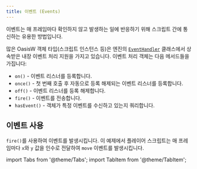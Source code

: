```yaml
---
title: 이벤트 (Events)
---
```


이벤트는 매 프레임마다 확인하지 않고 발생하는 일에 반응하기 위해 스크립트 간에 통신하는 유용한 방법입니다.

많은 OasisW 객체 타입(스크립트 인스턴스 등)은 엔진의 [`EventHandler`][1] 클래스에서 상속받은 내장 이벤트 처리 지원을 가지고 있습니다. 이벤트 처리 객체는 다음 메서드들을 가집니다:

* `on()` - 이벤트 리스너를 등록합니다.
* `once()` - 첫 번째 호출 후 자동으로 등록 해제되는 이벤트 리스너를 등록합니다.
* `off()` - 이벤트 리스너를 등록 해제합니다.
* `fire()` - 이벤트를 전송합니다.
* `hasEvent()` - 객체가 특정 이벤트를 수신하고 있는지 쿼리합니다.

## 이벤트 사용

`fire()`를 사용하여 이벤트를 발생시킵니다. 이 예제에서 플레이어 스크립트는 매 프레임마다 `x`와 `y` 값을 인수로 전달하여 `move` 이벤트를 발생시킵니다.

import Tabs from '@theme/Tabs';
import TabItem from '@theme/TabItem';

<Tabs defaultValue="classic" groupId='script-code'>
<!-- <TabItem  value="esm" label="ESM">

```javascript
import { Script } from 'playcanvas';

export class Player extends Script {
    static scriptName = 'player';

    update(dt) {
        const x = 1;
        const y = 1;
        this.fire('move', x, y);
    }
}
```

</TabItem> -->
<TabItem value="classic" label="Classic">

```javascript
var Player = pc.createScript('player');

Player.prototype.update = function (dt) {
    const x = 1;
    const y = 1;
    this.fire('move', x, y);
};
```

</TabItem>
</Tabs>

`on()`과 `off()`를 사용하여 발생하는 이벤트를 수신합니다. 이 예제에서 디스플레이 스크립트는 플레이어의 `move` 이벤트를 수신하고 x와 y 값을 출력합니다.

<Tabs defaultValue="classic" groupId='script-code'>
<!-- <TabItem value="esm" label="ESM">

```javascript
import { Script } from 'playcanvas';

export class Display extends Script {
    static scriptName = 'display';

    /**
     * @attribute
     * @type {Entity}
     */
    playerEntity;

    initialize() {
        // Method to call when player moves
        const onPlayerMove = (x, y) => {
            console.log(x, y);
        };

        // Listen for the player move event
        if (this.playerEntity && this.playerEntity.script && this.playerEntity.script.player) {
            this.playerEntity.script.player.on('move', onPlayerMove);

            // Remove player move event listeners when script destroyed
            this.playerEntity.script.player.once('destroy', () => {
                this.playerEntity.script.player.off('move', onPlayerMove);
            });
        }
    }
}
```

</TabItem> -->
<TabItem value="classic" label="Classic">

```javascript
var Display = pc.createScript('display');

// Set up an entity reference for the player entity
Display.attributes.add('playerEntity', { type: 'entity' });

Display.prototype.initialize = function () {
    // 플레이어가 움직일 때 호출할 메서드
    const onPlayerMove = (x, y) => {
        console.log(x, y);
    };

    // 플레이어 이동 이벤트 수신
    this.playerEntity.script.player.on('move', onPlayerMove);

    // 스크립트가 파괴될 때 플레이어 이동 이벤트 리스너 제거
    this.playerEntity.script.player.once('destroy', () => {
        this.playerEntity.script.player.off('move', onPlayerMove);
    });
};
```

</TabItem>
</Tabs>

## 애플리케이션 이벤트

엔티티 간 통신을 위해 이벤트를 사용하는 매우 편리하고 강력한 방법이 있으며, 이를 "애플리케이션 이벤트"라고 합니다. 위의 예제에서 볼 수 있듯이, 특정 엔티티의 이벤트를 수신하는 데는 일부 설정 비용이 발생합니다. 예를 들어, 리스너는 이벤트를 발생시키는 특정 엔티티에 대한 참조를 가져야 합니다. 이는 일부 경우에 작동하지만, 더 일반적인 경우에는 이벤트 발생을 위한 중앙 허브로 메인 애플리케이션(`this.app`)을 사용하는 것이 더 적절하다는 것을 알 수 있습니다. 이는 이벤트를 사용하기 위해 엔티티의 참조를 유지할 필요가 없음을 의미합니다.

이는 `this.app`에서 모든 이벤트를 발생시키고 수신함으로써 작동합니다. 관례적으로, 이벤트 범위를 신호하고 충돌을 방지하기 위해 이벤트 이름에 네임스페이스를 사용합니다. 예를 들어, 플레이어에서 `move` 이벤트를 발생시키는 대신 애플리케이션에서 `player:move` 이벤트를 발생시킵니다.

애플리케이션 이벤트를 사용하여 동일한 예제를 시도해보겠습니다.

`player:move` 이벤트 발생:

<Tabs defaultValue="classic" groupId='script-code'>
<!-- <TabItem  value="esm" label="ESM">

```javascript
import { Script } from 'playcanvas';

export class Player extends Script {
    static scriptName = 'player';

    update(dt) {
        var x = 1;
        var y = 1;
        this.app.fire('player:move', x, y);
    }
}

export class Display extends Script {
    static scriptName = 'display';

    initialize() {
        // Method to call when player moves
        const onPlayerMove = (x, y) => {
            console.log(x, y);
        };

        // Listen for the player:move event
        this.app.on('player:move', onPlayerMove);

        // Remove player:move event listeners when script destroyed
        this.on('destroy', () => {
            this.app.off('player:move', onPlayerMove);
        });
    }
}
```

</TabItem> -->
<TabItem value="classic" label="Classic">

```javascript
var Player = pc.createScript('player');

Player.prototype.update = function (dt) {
    const x = 1;
    const y = 1;
    this.app.fire('player:move', x, y);
};
```

`player:move` 이벤트 수신:

```javascript
var Display = pc.createScript('display');

Display.prototype.initialize = function () {
    // 플레이어가 움직일 때 호출할 메서드
    const onPlayerMove = (x, y) => {
        console.log(x, y);
    };

    // player:move 이벤트 수신
    this.app.on('player:move', onPlayerMove);

    // 스크립트가 파괴될 때 player:move 이벤트 리스너 제거
    this.on('destroy', function() {
        this.app.off('player:move', onPlayerMove);
    });
};
```

</TabItem>
</Tabs>

보시다시피, 이는 설정 양을 줄이고 더 깔끔한 코드를 만듭니다.

[1]: https://manual.oasisserver.link/engine/classes/EventHandler.html
